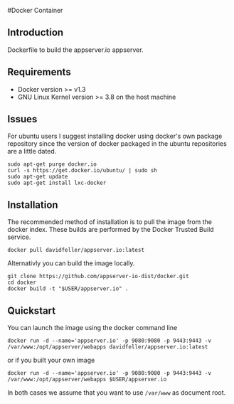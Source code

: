 #Docker Container

## Introduction
Dockerfile to build the appserver.io appserver.

## Requirements
- Docker version >= v1.3
- GNU Linux Kernel version >= 3.8 on the host machine

## Issues
For ubuntu users I suggest installing docker using docker's own package repository since the version of docker packaged in the ubuntu repositories are a little dated.

	sudo apt-get purge docker.io
	curl -s https://get.docker.io/ubuntu/ | sudo sh
	sudo apt-get update
	sudo apt-get install lxc-docker

## Installation
The recommended method of installation is to pull the image from the docker index. These builds are performed by the Docker Trusted Build service.
	
	docker pull davidfeller/appserver.io:latest

Alternativly you can build the image locally.

	git clone https://github.com/appserver-io-dist/docker.git
	cd docker
	docker build -t "$USER/appserver.io" .
	
## Quickstart
You can launch the image using the docker command line
	
	docker run -d --name='appserver.io' -p 9080:9080 -p 9443:9443 -v /var/www:/opt/appserver/webapps davidfeller/appserver.io:latest
	
or if you built your own image

	docker run -d --name='appserver.io' -p 9080:9080 -p 9443:9443 -v /var/www:/opt/appserver/webapps $USER/appserver.io
	
In both cases we assume that you want to use `/var/www` as document root.
